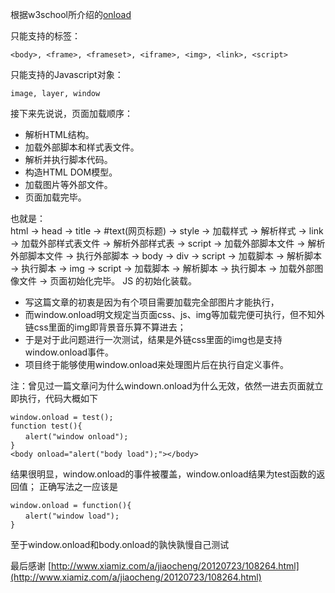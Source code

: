 
根据w3school所介绍的[onload](http://www.w3school.com.cn/jsref/event_onload.asp "w3school onload")

只能支持的标签：
```
<body>, <frame>, <frameset>, <iframe>, <img>, <link>, <script>
```
只能支持的Javascript对象：
```
image, layer, window
```
接下来先说说，页面加载顺序：

+ 解析HTML结构。
+ 加载外部脚本和样式表文件。
+ 解析并执行脚本代码。
+ 构造HTML DOM模型。
+ 加载图片等外部文件。
+ 页面加载完毕。

也就是：  
html → head → title → #text(网页标题) → style → 加载样式 → 解析样式 → link → 加载外部样式表文件 → 解析外部样式表 → script → 加载外部脚本文件 → 解析外部脚本文件 → 执行外部脚本 → body → div → script → 加载脚本 → 解析脚本 → 执行脚本 → img → script → 加载脚本 → 解析脚本 → 执行脚本 → 加载外部图像文件 → 页面初始化完毕。
JS 的初始化装载。

+ 写这篇文章的初衷是因为有个项目需要加载完全部图片才能执行，
+ 而window.onload明文规定当页面css、js、img等加载完便可执行，但不知外链css里面的img即背景音乐算不算进去；  
+ 于是对于此问题进行一次测试，结果是外链css里面的img也是支持window.onload事件。  
+ 项目终于能够使用window.onload来处理图片后在执行自定义事件。


注：曾见过一篇文章问为什么windown.onload为什么无效，依然一进去页面就立即执行，代码大概如下  
```
window.onload = test();  
function test(){  
　　alert("window onload");  
}  
<body onload="alert("body load");"></body>  
```
结果很明显，window.onload的事件被覆盖，window.onload结果为test函数的返回值；
正确写法之一应该是
```
window.onload = function(){  
　　alert("window load");  
}  
```
至于window.onload和body.onload的孰快孰慢自己测试


最后感谢 [http://www.xiamiz.com/a/jiaocheng/20120723/108264.html](http://www.xiamiz.com/a/jiaocheng/20120723/108264.html)